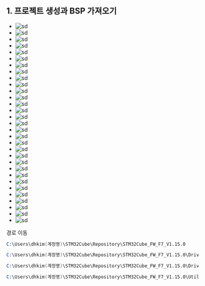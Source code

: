 # 
## 1. 프로젝트 생성과 BSP 가져오기

 
- ![sd](../img/20190711-no002.png) 
- ![sd](../img/20190711-no003.png) 
- ![sd](../img/20190711-no004.png) 
- ![sd](../img/20190711-no005.png) 
- ![sd](../img/20190711-no006.png) 
- ![sd](../img/20190711-no007.png) 
- ![sd](../img/20190711-no008.png) 
- ![sd](../img/20190711-no009.png) 
- ![sd](../img/20190711-no010.png) 
- ![sd](../img/20190711-no011.png) 
- ![sd](../img/20190711-no012.png) 
- ![sd](../img/20190711-no013.png) 
- ![sd](../img/20190711-no014.png) 
- ![sd](../img/20190711-no015.png) 
- ![sd](../img/20190711-no016.png) 
- ![sd](../img/20190711-no017.png) 
- ![sd](../img/20190711-no018.png) 
- ![sd](../img/20190711-no019.png) 
- ![sd](../img/20190711-no020.png) 
- ![sd](../img/20190711-no021.png) 
- ![sd](../img/20190711-no022.png) 
- ![sd](../img/20190711-no023.png) 
- ![sd](../img/20190711-no024.png)
- ![sd](../img/20190711-no025.png)
- ![sd](../img/20190711-no026.png)
- ![sd](../img/20190711-no027.png)
- ![sd](../img/20190711-no028.png)
- ![sd](../img/20190711-no029.png)
- ![sd](../img/20190711-no030.png)
- ![sd](../img/20190711-no031.png)
- ![sd](../img/20190711-no032.png)

경로 이동
```s
C:\Users\dhkim(계정명)\STM32Cube\Repository\STM32Cube_FW_F7_V1.15.0
```


```s
C:\Users\dhkim(계정명)\STM32Cube\Repository\STM32Cube_FW_F7_V1.15.0\Drivers\BSP\STM32F7508-Discovery
```
```s
C:\Users\dhkim(계정명)\STM32Cube\Repository\STM32Cube_FW_F7_V1.15.0\Drivers\BSP\Components
```
```s
C:\Users\dhkim(계정명)\STM32Cube\Repository\STM32Cube_FW_F7_V1.15.0\Utilities
```
